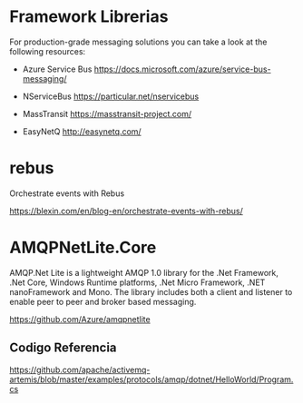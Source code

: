 
# Framework Librerias 


For production-grade messaging solutions you can take a look at the following resources:

-   Azure Service Bus
    https://docs.microsoft.com/azure/service-bus-messaging/

-    NServiceBus
    https://particular.net/nservicebus

-    MassTransit
    https://masstransit-project.com/

-    EasyNetQ
    http://easynetq.com/

# rebus

Orchestrate events with Rebus

https://blexin.com/en/blog-en/orchestrate-events-with-rebus/
 
# AMQPNetLite.Core

AMQP.Net Lite is a lightweight AMQP 1.0 library for the .Net Framework, .Net Core, Windows Runtime platforms, .Net Micro Framework, .NET nanoFramework and Mono. The library includes both a client and listener to enable peer to peer and broker based messaging.

https://github.com/Azure/amqpnetlite

## Codigo Referencia

https://github.com/apache/activemq-artemis/blob/master/examples/protocols/amqp/dotnet/HelloWorld/Program.cs
